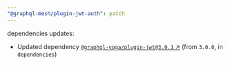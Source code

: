 ```yaml
---
"@graphql-mesh/plugin-jwt-auth": patch
---
```

dependencies updates:
  - Updated dependency [`@graphql-yoga/plugin-jwt@3.0.1` ↗︎](https://www.npmjs.com/package/@graphql-yoga/plugin-jwt/v/3.0.1) (from `3.0.0`, in `dependencies`)
